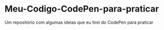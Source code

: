 # Meu-Codigo-CodePen-para-praticar
Um repositório com algumas ideias que eu tirei do CodePen para praticar
